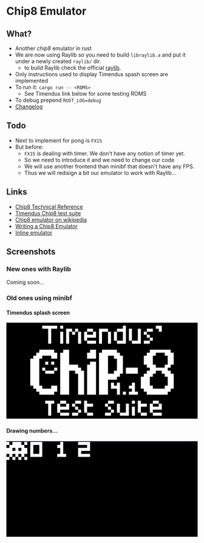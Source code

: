 # Chip8 Emulator

## What?
- Another *chip8* emulator in rust
- We are now using Raylib so you need to build `libraylib.a` and put it under a newly created `raylib/` dir.
    - to build Raylib check the official [raylib](https://www.raylib.com/).
- Only instructions used to display Timendus spash screen are implemented
- To run it: `cargo run -- <ROMS>`
    - See Timendus link below for some testing ROMS
- To debug prepend `RUST_LOG=debug`
- [Changelog](https://github.com/gthvn1/chip8-emulator/blob/master/Changelog.md)

## Todo
- Next to implement for pong is `FX15`
- But before:
    - `FX15` is dealing with timer. We don't have any notion of timer yet.
    - So we need to introduce it and we need to change our code
    - We will use another frontend than minibf that doesn't have any FPS.
    - Thus we will redisign a bit our emulator to work with Raylib...

## Links

- [Chip8 Technical Reference](http://devernay.free.fr/hacks/chip8/C8TECH10.HTM)
- [Timendus Chip8 test suite](https://github.com/Timendus/chip8-test-suite)
- [Chip8 emulator on wikipedia](https://en.wikipedia.org/wiki/CHIP-8)
- [Writing a Chip8 Emulator](http://craigthomas.ca/blog/2014/06/21/writing-a-chip-8-emulator-part-1/)
- [Inline emulator](https://chip-8.vercel.app/)

## Screenshots

### New ones with Raylib

Coming soon...

### Old ones using minibf

#### Timendus splash screen
![](https://github.com/gthvn1/chip8-emulator/blob/master/screenshots/timendus.png)

#### Drawing numbers...
![](https://github.com/gthvn1/chip8-emulator/blob/master/screenshots/drawing_numbers.png)

